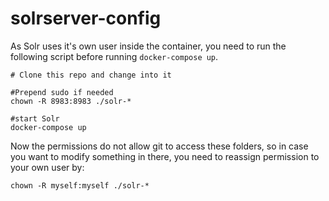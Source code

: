 # solrserver-config

As Solr uses it's own user inside the container, you need to run the following script before running `docker-compose up`.

```
# Clone this repo and change into it

#Prepend sudo if needed
chown -R 8983:8983 ./solr-*

#start Solr
docker-compose up
```

Now the permissions do not allow git to access these folders, so in case you want to modify something in there, you need to reassign permission to your own user by:

```
chown -R myself:myself ./solr-*
```
